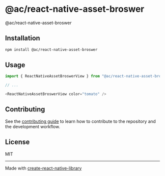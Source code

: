 # @ac/react-native-asset-broswer

@ac/react-native-asset-broswer

## Installation

```sh
npm install @ac/react-native-asset-broswer
```

## Usage

```js
import { ReactNativeAssetBroswerView } from "@ac/react-native-asset-broswer";

// ...

<ReactNativeAssetBroswerView color="tomato" />
```

## Contributing

See the [contributing guide](CONTRIBUTING.md) to learn how to contribute to the repository and the development workflow.

## License

MIT

---

Made with [create-react-native-library](https://github.com/callstack/react-native-builder-bob)
